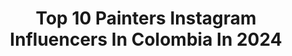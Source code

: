 ---
title: Top 10 Painters Instagram Influencers In Colombia In 2024
description: >-
  Find top painters Instagram influencers in Colombia in 2024. Most popular hashtags: #amorpropio #pazinterior #felicidad #despertarespiritual.
platform: Instagram
hits: 36
text_top: Identify the best Instagram influencers on inBeat.
text_bottom: Our database holds 36 Instagram influencers like this in Colombia for you to work with.
profiles:
  - username: "artedanielcaro"
    fullname: >-
      Daniel Caro
    bio: >-
      Colombian Fine Artist
    location: "Colombia"
    followers: 4018
    engagement: 1334
    commentsToLikes: 0.063470
    id: ck5cb46ngep540i11iulo9sct
    verified: false
    hashtags: "#contemporaryrealism, #art, #contemporaryart, #realismtoday"
  - username: "erre.erre"
    fullname: >-
      Erre
    bio: >-
      
    location: "Colombia"
    followers: 39539
    engagement: 806
    commentsToLikes: 0.010271
    id: ck5q2xdnpi8pn0i11jsm8xwur
    verified: false
    hashtags: "#bogotastreetart, #streetart, #screenprint, #erre"
  - username: "pataconthedog"
    fullname: >-
      Patacón
    bio: >-
      El de la cresta De Zapatoca para el🌎 Sun lover☀️nap fan💤 Cazador pro de moscas Aux.Cardiología veterinaria @marcel_qui Asistente en @mayibayonamakeup
    location: "Colombia"
    followers: 8601
    engagement: 793
    commentsToLikes: 0.073523
    id: ck5q2xluni9vf0i11zilj10ls
    verified: false
    hashtags: "#colombia, #dogreels, #adopted, #rescuedogsofinstagram"
  - username: "valeriarojash"
    fullname: >-
      Valebonis
    bio: >-
      1.4 M tiktok Mazatlán Sin🏝️ tu piscis favorita 💌holavalebonis@movdi.mx
    location: "Colombia"
    followers: 326307
    engagement: 781
    commentsToLikes: 0.003507
    id: cl4co0gsjobnf0i23l4ouhfca
    verified: false
    hashtags: "#inspiracion, #poses, #valebonis, #casualstyle"
  - username: "denisse_novoa"
    fullname: >-
      Denisse “La Pantera” Novoa
    bio: >-
      Mgmt: @alepalomera1 @palomeragroup Exatlón Estados Unidos 3 & 5 MX | MIA
    location: "Colombia"
    followers: 265597
    engagement: 310
    commentsToLikes: 0.027261
    id: ck5btfgb2fv9m0i11l82efvb9
    verified: false
    hashtags: "#travel, #explore, #teamcontentiendes, #telemundo"
  - username: "tribu.femenina"
    fullname: >-
      TRIBU FEMENINA / TRIBU POR EL MUNDO
    bio: >-
      Por @monirodriguezrestrepo ⛰️🗺️ Tribu por el mundo Peru 🔥 Retiros ⭕️ círculos de mujeres. 🐆Mentoring.
    location: "Colombia"
    followers: 209852
    engagement: 70
    commentsToLikes: 0.025809
    id: ck8t9jqcxocoy0j780oiortd3
    verified: false
    hashtags: "#crecimentopersonal, #espiritualidad, #emprendedora, #amorpropio"
  - username: "andrecasallas18"
    fullname: >-
      Andrea 🎈
    bio: >-
      Dios mi vida ✨Filipenses 4:13✨ Publicidad: andrecasallas2014@gmail.com
    location: "Colombia"
    followers: 54257
    engagement: 532
    commentsToLikes: 0.023054
    id: ck9hcvucvn6kp0j78zhwmzhnn
    verified: false
    hashtags: "#girl, #tumblr, #aesthetic, #pinterest"
  - username: "risletto"
    fullname: >-
      🐉 - 半神
    bio: >-
      Stop talking about love, talk about money.
    location: "Colombia"
    followers: 48837
    engagement: 302
    commentsToLikes: 0.058739
    id: ck0u88ccs6puz0i19kznj18xq
    verified: false
    hashtags: "#leydeatracci, #viviendo, #elsecreto, #piensoenpositivo"
  - username: "nanaarenales"
    fullname: >-
      Nana Arenales
    bio: >-
      Atleta Fitness- Mami😇 - Bianco 🐶 Propietaria de @narenabynana Influencer BGA TIKTOK https://vm.tiktok.com/ZMeNY7BVu/
    location: "Colombia"
    followers: 100369
    engagement: 29
    commentsToLikes: 0.026303
    id: ck6udri35mqc20j710kcwubmo
    verified: false
    hashtags: "#selfcare, #lifepath, #sinmapa, #lifestyle"
  - username: "similarmente"
    fullname: >-
      Afirmaciones del Universo
    bio: >-
      🙏 Afirmaciones diarias directamente del Universo para tu despertar espiritual! 💥 Descarga la visualización guiada para una vida abundante! 👇👇👇👇👇👇👇👇
    location: "Colombia"
    followers: 12832
    engagement: 276
    commentsToLikes: 0.012758
    id: ck0ue3a05khet0i19ok3i11k1
    verified: false
    hashtags: ""
---